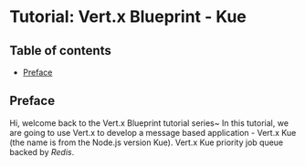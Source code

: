 # Tutorial: Vert.x Blueprint - Kue

## Table of contents

- [Preface](#preface)

## Preface

Hi, welcome back to the Vert.x Blueprint tutorial series~ In this tutorial, we are going to use Vert.x
to develop a message based application - Vert.x Kue (the name is from the Node.js version Kue). 
Vert.x Kue priority job queue backed by *Redis*.
